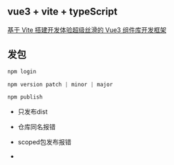 ## vue3 + vite + typeScript

[基于 Vite 搭建开发体验超级丝滑的 Vue3 组件库开发框架](https://segmentfault.com/a/1190000041103446)


## 发包

```js
npm login

npm version patch | minor | major

npm publish
```

- 只发布dist

- 仓库同名报错

- scoped包发布报错

- 